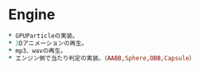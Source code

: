 # Engine
```rb
* GPUParticleの実装。
* 3Dアニメーションの再生。
* mp3、wavの再生。
* エンジン側で当たり判定の実装。（AABB,Sphere,OBB,Capsule）
```
